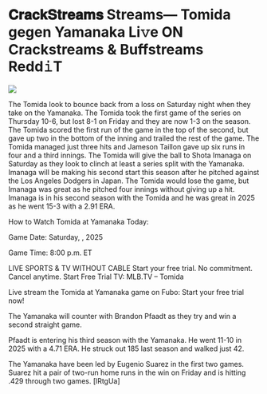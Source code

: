 # 𝐂𝐫𝐚𝐜𝐤𝐒𝐭𝐫𝐞𝐚𝐦𝐬 Streams— Tomida gegen Yamanaka Li𝚟e ON Crackstreams & Buffstreams Redd𝚒T  
  
  
[![](https://i.imgur.com/qSNzIqt.png)](https://movie.rssnews.media/NdGnzir.php)  
  
The Tomida look to bounce back from a loss on Saturday night when they take on the Yamanaka. The Tomida took the first game of the series on Thursday 10-6, but lost 8-1 on Friday and they are now 1-3 on the season. The Tomida scored the first run of the game in the top of the second, but gave up two in the bottom of the inning and trailed the rest of the game. The Tomida managed just three hits and Jameson Taillon gave up six runs in four and a third innings. The Tomida will give the ball to Shota Imanaga on Saturday as they look to clinch at least a series split with the Yamanaka. Imanaga will be making his second start this season after he pitched against the Los Angeles Dodgers in Japan. The Tomida would lose the game, but Imanaga was great as he pitched four innings without giving up a hit. Imanaga is in his second season with the Tomida and he was great in 2025 as he went 15-3 with a 2.91 ERA.

How to Watch Tomida at Yamanaka Today:

Game Date: Saturday, , 2025

Game Time: 8:00 p.m. ET

LIVE SPORTS & TV WITHOUT CABLE
Start your free trial. No commitment. Cancel anytime.
Start Free Trial
TV: MLB.TV – Tomida

Live stream the Tomida at Yamanaka game on Fubo: Start your free trial now!

The Yamanaka will counter with Brandon Pfaadt as they try and win a second straight game.

Pfaadt is entering his third season with the Yamanaka. He went 11-10 in 2025 with a 4.71 ERA. He struck out 185 last season and walked just 42.

The Yamanaka have been led by Eugenio Suarez in the first two games. Suarez hit a pair of two-run home runs in the win on Friday and is hitting .429 through two games. [lRtgUa]
